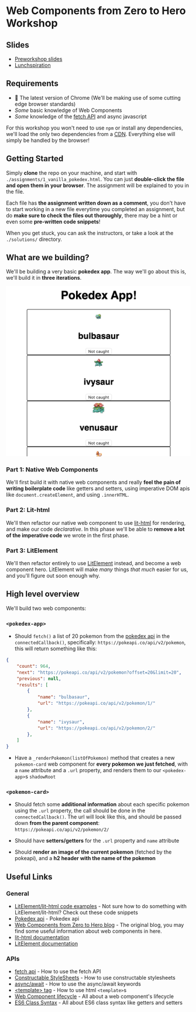 # Web Components from Zero to Hero Workshop

## Slides

- [Preworkshop slides](https://docs.google.com/presentation/d/1Jo9mqdCBkaHSN6AYj_iroGHJ7Ag3-tXrJJncpFXDRFM/edit?usp=sharing)
- [Lunchspiration](https://docs.google.com/presentation/d/1Pi5nvFcmQlfksIp3m4XhMqvmi0RHqvppoi-se_9F7fg/edit?usp=sharing)

## Requirements

- 🚨 The latest version of Chrome (We'll be making use of some cutting edge browser standards)
- _Some_ basic knowledge of Web Components 
- _Some_ knowledge of the [fetch API](https://developer.mozilla.org/en-US/docs/Web/API/Fetch_API/Using_Fetch) and async javascript

For this workshop you won't need to use `npm` or  install any dependencies, we'll load the only two dependencies from a [CDN](https://unpkg.com). Everything else will simply be handled by the browser!

## Getting Started

Simply **clone** the repo on your machine, and start with `./assignments/1_vanilla_pokedex.html`. You can just **double-click the file and open them in your browser**. The assignment will be explained to you in the file. 

Each file has **the assignment written down as a comment**, you don't have to start working in a new file everytime you completed an assignment, but do **make sure to check the files out thoroughly**, there may be a hint or even some **pre-written code snippets**!

When you get stuck, you can ask the instructors, or take a look at the `./solutions/` directory.

## What are we building?

We'll be building a very basic **pokedex app**. The way we'll go about this is, we'll build it in **three iterations**.

![pokedexapp](./_img/pokedexapp.png)

### Part 1: Native Web Components

We'll first build it with native web components and really **feel the pain of writing boilerplate code** like getters and setters, using imperative DOM apis like `document.createElement`, and using `.innerHTML`.

### Part 2: Lit-html

We'll then refactor our native web component to use [lit-html](https://lit-html.polymer-project.org/) for rendering, and make our code _declarative_. In this phase we'll be able to **remove a lot of the imperative code** we wrote in the first phase.

### Part 3: LitElement

We'll then refactor entirely to use [LitElement](https://lit-element.polymer-project.org/) instead, and become a web component hero. LitElement will make _many_ things _that much_ easier for us, and you'll figure out soon enough why.

## High level overview

We'll build two web components:

### `<pokedex-app>`

- Should `fetch()` a list of 20 pokemon from the [pokedex api](https://pokeapi.co) in the `connectedCallback()`, specifically: `https://pokeapi.co/api/v2/pokemon`, this will return something like this:
```json
{
    "count": 964,
    "next": "https://pokeapi.co/api/v2/pokemon?offset=20&limit=20",
    "previous": null,
    "results": [
        {
            "name": "bulbasaur",
            "url": "https://pokeapi.co/api/v2/pokemon/1/"
        },
        {
            "name": "ivysaur",
            "url": "https://pokeapi.co/api/v2/pokemon/2/"
        },
    ]
}
```

- Have a `_renderPokemon(listOfPokemon)` method that creates a new `pokemon-card` web component for **every pokemon we just fetched**, with a `name` attribute and a `.url` property, and renders them to our `<pokedex-app>`s `shadowRoot`

### `<pokemon-card>`

- Should fetch some **additional information** about each specific pokemon using the `.url` property, the call should be done in the `connectedCallback()`. The url will look like this, and should be passed down **from the parent component**: `https://pokeapi.co/api/v2/pokemon/2/`

- Should have **setters/getters** for the `.url` property and `name` attribute

- Should **render an image of the current pokemon** (fetched by the pokeapi), and a **h2 header with the name of the pokemon**

## Useful Links

### General

- [LitElement/lit-html code examples](https://open-wc.org/developing/code-examples.html) - Not sure how to do something with LitElement/lit-html? Check out these code snippets
- [Pokedex api](https://pokeapi.co) - Pokedex api
- [Web Components from Zero to Hero blog](https://dev.to/thepassle/web-components-from-zero-to-hero-4n4m) - The original blog, you may find some useful information about web components in here.
- [lit-html documentation](https://lit-html.polymer-project.org) 
- [LitElement documentation](https://lit-element.polymer-project.org)

### APIs

- [fetch api](https://developer.mozilla.org/en-US/docs/Web/API/Fetch_API/Using_Fetch) - How to use the fetch API
- [Constructable StyleSheets](https://developers.google.com/web/updates/2019/02/constructable-stylesheets) - How to use constructable stylesheets
- [async/await](https://developer.mozilla.org/en-US/docs/Web/JavaScript/Reference/Statements/async_function) - How to use the async/await keywords
- [\<template\> tag](https://developer.mozilla.org/en-US/docs/Web/Web_Components/Using_templates_and_slots#Using_templates_with_web_components) - How to use html `<template>`s
- [Web Component lifecycle](https://developer.mozilla.org/en-US/docs/Web/Web_Components/Using_custom_elements#Using_the_lifecycle_callbacks) - All about a web component's lifecycle
- [ES6 Class Syntax](https://coryrylan.com/blog/javascript-es6-class-syntax) - All about ES6 class syntax like getters and setters
